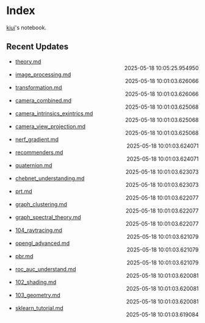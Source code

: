 
# Index

[kiui](https://kiui.moe/)'s notebook.

## Recent Updates
- [theory.md](driving\theory/) <div style="text-align: right">2025-05-18 10:05:25.954950</div>
- [image_processing.md](vision\image_processing/) <div style="text-align: right">2025-05-18 10:01:03.626066</div>
- [transformation.md](vision\transformation/) <div style="text-align: right">2025-05-18 10:01:03.626066</div>
- [camera_combined.md](vision\camera_combined/) <div style="text-align: right">2025-05-18 10:01:03.625068</div>
- [camera_intrinsics_exintrics.md](vision\camera_intrinsics_exintrics/) <div style="text-align: right">2025-05-18 10:01:03.625068</div>
- [camera_view_projection.md](vision\camera_view_projection/) <div style="text-align: right">2025-05-18 10:01:03.625068</div>
- [nerf_gradient.md](others\nerf_gradient/) <div style="text-align: right">2025-05-18 10:01:03.624071</div>
- [recommenders.md](others\recommenders/) <div style="text-align: right">2025-05-18 10:01:03.624071</div>
- [quaternion.md](math\quaternion/) <div style="text-align: right">2025-05-18 10:01:03.623073</div>
- [chebnet_understanding.md](others\chebnet_understanding/) <div style="text-align: right">2025-05-18 10:01:03.623073</div>
- [prt.md](graphics\prt/) <div style="text-align: right">2025-05-18 10:01:03.622077</div>
- [graph_clustering.md](math\graph\graph_clustering/) <div style="text-align: right">2025-05-18 10:01:03.622077</div>
- [graph_spectral_theory.md](math\graph\graph_spectral_theory/) <div style="text-align: right">2025-05-18 10:01:03.622077</div>
- [104_raytracing.md](graphics\104_raytracing/) <div style="text-align: right">2025-05-18 10:01:03.621079</div>
- [opengl_advanced.md](graphics\opengl_advanced/) <div style="text-align: right">2025-05-18 10:01:03.621079</div>
- [pbr.md](graphics\pbr/) <div style="text-align: right">2025-05-18 10:01:03.621079</div>
- [roc_auc_understand.md](deeplearning\roc_auc_understand/) <div style="text-align: right">2025-05-18 10:01:03.620081</div>
- [102_shading.md](graphics\102_shading/) <div style="text-align: right">2025-05-18 10:01:03.620081</div>
- [103_geometry.md](graphics\103_geometry/) <div style="text-align: right">2025-05-18 10:01:03.620081</div>
- [sklearn_tutorial.md](deeplearning\old\sklearn_tutorial/) <div style="text-align: right">2025-05-18 10:01:03.619084</div>
